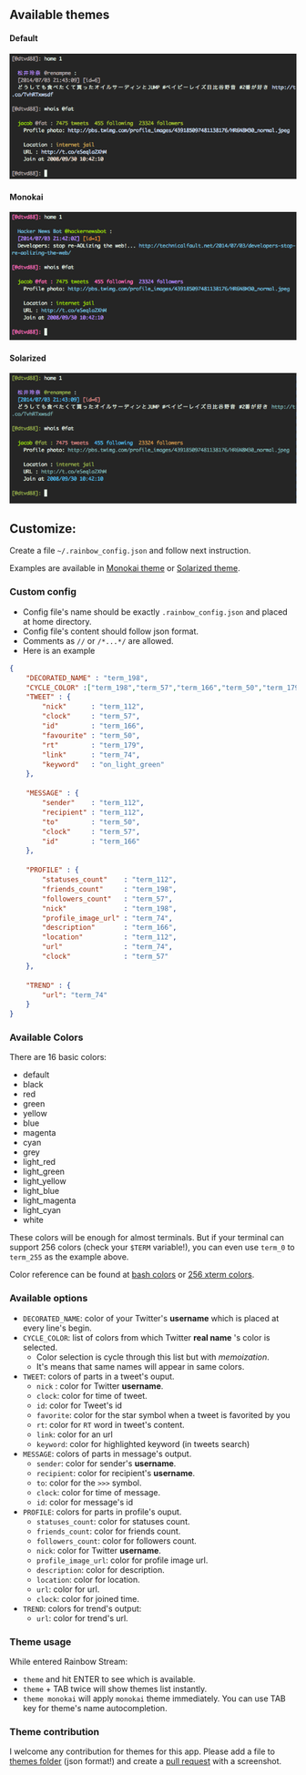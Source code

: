 ## Available themes
#### Default
![Default](./screenshot/themes/Default.png)
#### Monokai
![Monokai](./screenshot/themes/Monokai.png)
#### Solarized
![Solarized](./screenshot/themes/Solarized.png)

## Customize:
Create a file `~/.rainbow_config.json` and follow next instruction.

Examples are available in 
[Monokai theme](https://github.com/DTVD/rainbowstream/blob/master/rainbowstream/colorset/monokai.json)
or
[Solarized theme](https://github.com/DTVD/rainbowstream/blob/master/rainbowstream/colorset/solarized.json).

### Custom config
 * Config file's name should be exactly `.rainbow_config.json` and placed at home directory.
 * Config file's content should follow json format.
 * Comments as `//` or `/*...*/` are allowed.
 * Here is an example

```json
{
    "DECORATED_NAME" : "term_198",
    "CYCLE_COLOR" :["term_198","term_57","term_166","term_50","term_179","term_74","term_112"],
    "TWEET" : {
        "nick"      : "term_112",
        "clock"     : "term_57",
        "id"        : "term_166",
        "favourite" : "term_50",
        "rt"        : "term_179",
        "link"      : "term_74",
        "keyword"   : "on_light_green"
    },

    "MESSAGE" : {
        "sender"    : "term_112",
        "recipient" : "term_112",
        "to"        : "term_50",
        "clock"     : "term_57",
        "id"        : "term_166"
    },

    "PROFILE" : {
        "statuses_count"    : "term_112",
        "friends_count"     : "term_198",
        "followers_count"   : "term_57",
        "nick"              : "term_198",
        "profile_image_url" : "term_74",
        "description"       : "term_166",
        "location"          : "term_112",
        "url"               : "term_74",
        "clock"             : "term_57"
    },

    "TREND" : {
        "url": "term_74"
    }
}
```

### Available Colors

There are 16 basic colors:
  * default
  * black
  * red
  * green
  * yellow
  * blue
  * magenta
  * cyan
  * grey
  * light_red
  * light_green
  * light_yellow
  * light_blue
  * light_magenta
  * light_cyan
  * white

These colors will be enough for almost terminals.
But if your terminal can support 256 colors (check your `$TERM` variable!), 
you can even use `term_0` to `term_255` as the example above.

Color reference can be found at 
[bash colors](http://misc.flogisoft.com/bash/tip_colors_and_formatting) or 
[256 xterm colors](http://www.calmar.ws/vim/256-xterm-24bit-rgb-color-chart.html).

### Available options
* `DECORATED_NAME`: color of your Twitter's __username__ which is placed at every line's begin.
* `CYCLE_COLOR`: list of colors from which Twitter __real name__ 's color is selected. 
  * Color selection is cycle through this list but with _memoization_. 
  * It's means that same names will appear in same colors.
* `TWEET`: colors of parts in a tweet's ouput.
  * `nick` : color for Twitter __username__.
  * `clock`: color for time of tweet.
  * `id`: color for Tweet's id
  * `favorite`: color for the star symbol when a tweet is favorited by you
  * `rt`: color for `RT` word in tweet's content.
  * `link`: color for an url
  * `keyword`: color for highlighted keyword (in tweets search) 
* `MESSAGE`: colors of parts in message's output.
  * `sender`: color for sender's __username__.
  * `recipient`: color for recipient's __username__.
  * `to`: color for the `>>>` symbol.
  * `clock`: color for time of message.
  * `id`: color for message's id
* `PROFILE`: colors for parts in profile's ouput.
  * `statuses_count`: color for statuses count.
  * `friends_count`: color for friends count.
  * `followers_count`: color for followers count.
  * `nick`: color for Twitter __username__.
  * `profile_image_url`: color for profile image url.
  * `description`: color for description.
  * `location`: color for location.
  * `url`: color for url.
  * `clock`: color for joined time.
* `TREND`: colors for trend's output:
  * `url`: color for trend's url.

### Theme usage
While entered Rainbow Stream:
* `theme` and hit ENTER to see which is available.
* `theme` + TAB twice will show themes list instantly.
* `theme monokai` will apply `monokai` theme immediately. You can use TAB key for theme's name autocompletion.

### Theme contribution
I welcome any contribution for themes for this app. 
Please add a file to [themes folder](https://github.com/DTVD/rainbowstream/tree/master/rainbowstream/colorset)
(json format!) and create a [pull request](https://github.com/DTVD/rainbowstream/compare/) with a screenshot.
